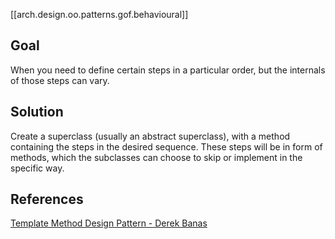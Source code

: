 
[[arch.design.oo.patterns.gof.behavioural]]

## Goal

When you need to define certain steps in a particular order, but the internals of those steps can vary.

## Solution

Create a superclass (usually an abstract superclass), with a method containing the steps in the desired sequence. These steps will be in form of methods, which the subclasses can choose to skip or implement in the specific way.

## References

[Template Method Design Pattern - Derek Banas](https://youtu.be/aR1B8MlwbRI?si=8QIkWnMnCegYec3A)